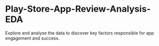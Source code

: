 # Play-Store-App-Review-Analysis-EDA
Explore and analyse the data to discover key factors responsible for app engagement and success.
